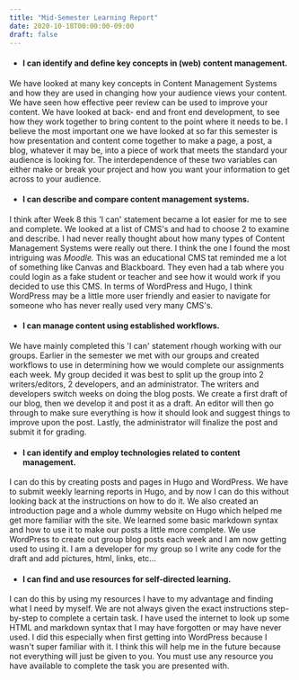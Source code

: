 ```yaml
---
title: "Mid-Semester Learning Report"
date: 2020-10-18T00:00:00-09:00
draft: false
---
```

- #### I can identify and define key concepts in (web) content management.
We have looked at many key concepts in Content Management Systems and how they are used in changing how your audience
views your content. We have seen how effective peer review can be used to improve your content. We have looked at back-
end and front end development, to see how they work together to bring content to the point where it needs to be. I believe 
the most important one we have looked at so far this semester is how presentation and content come together to make a page,
a post, a blog, whatever it may be, into a piece of work that meets the standard your audience is looking for. The interdependence 
of these two variables can either make or break your project and how you want your information to get across to your audience.

- #### I can describe and compare content management systems.
I think after Week 8 this 'I can' statement became a lot easier for me to see and complete. We looked at a list of CMS's and had
to choose 2 to examine and describe. I had never really thought about how many types of Content Management Systems were really out 
there. I think the one I found the most intriguing was *Moodle.* This was an educational CMS tat reminded me a lot of something like
Canvas and Blackboard. They even had a tab where you could login as a fake student or teacher and see how it would work if you decided
to use this CMS. In terms of WordPress and Hugo, I think WordPress may be a little more user friendly and easier to navigate for 
someone who has never really used very many CMS's. 

- #### I can manage content using established workflows.
We have mainly completed this 'I can' statement rhough working with our groups. Earlier in the semester we met with our groups
and created workflows to use in determining how we would complete our assignments each week. My group decided it was best to split
up the group into 2 writers/editors, 2 developers, and an administrator. The writers and developers switch weeks on doing the blog 
posts. We create a first draft of our blog, then we develop it and post it as a draft. An editor will then go through to make sure
everything is how it should look and suggest things to improve upon the post. Lastly, the administrator will finalize the post and
submit it for grading.

- #### I can identify and employ technologies related to content management.
I can do this by creating posts and pages in Hugo and WordPress. We have to submit weekly learning reports in Hugo, and by now I
can do this without looking back at the instructions on how to do it. We also created an introduction page and a whole dummy website
on Hugo which helped me get more familiar with the site. We learned some basic markdown syntax and how to use it to make our posts
a little more complete. We use WordPress to create out group blog posts each week and I am now getting used to using it. I am a developer
for my group so I write any code for the draft and add pictures, html, links, etc...

- #### I can find and use resources for self-directed learning.
I can do this by using my resources I have to my advantage and finding what I need by myself. We are not always given the exact 
instructions step-by-step to complete a certain task. I have used the internet to look up some HTML and markdown syntax that
I may have forgotten or may have never used. I did this especially when first getting into WordPress because I wasn't super familiar 
with it. I think this will help me in the future because not everything will just be given to you. You must use any resource you have
available to complete the task you are presented with. 


